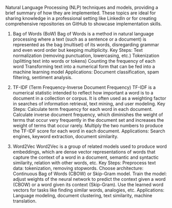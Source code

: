 Natural Language Processing (NLP) techniques and models, providing a brief summary of how they are implemented. These topics are ideal for sharing knowledge in a professional setting like LinkedIn or for creating comprehensive repositories on GitHub to showcase implementation skills.

1. Bag of Words (BoW)
Bag of Words is a method in natural language processing where a text (such as a sentence or a document) is represented as the bag (multiset) of its words, disregarding grammar and even word order but keeping multiplicity.
Key Steps:
Text normalization (removing punctuation, lowercasing, etc.)
Tokenization (splitting text into words or tokens)
Counting the frequency of each word
Transforming text into a numerical form that can be fed into a machine learning model
Applications: Document classification, spam filtering, sentiment analysis.

2. TF-IDF (Term Frequency-Inverse Document Frequency)
TF-IDF is a numerical statistic intended to reflect how important a word is to a document in a collection or corpus. It is often used as a weighting factor in searches of information retrieval, text mining, and user modeling.
Key Steps:
Calculate term frequency for each word in each document.
Calculate inverse document frequency, which diminishes the weight of terms that occur very frequently in the document set and increases the weight of terms that occur rarely.
Multiply the two numbers to produce the TF-IDF score for each word in each document.
Applications: Search engines, keyword extraction, document similarity.

3. Word2Vec
Word2Vec is a group of related models used to produce word embeddings, which are dense vector representations of words that capture the context of a word in a document, semantic and syntactic similarity, relation with other words, etc.
Key Steps:
Preprocess text data: tokenization, removing stopwords.
Choose architecture: Continuous Bag of Words (CBOW) or Skip-Gram model.
Train the model: adjust weights of the neural network to predict the context given a word (CBOW) or a word given its context (Skip-Gram).
Use the learned word vectors for tasks like finding similar words, analogies, etc.
Applications: Language modeling, document clustering, text similarity, machine translation.
